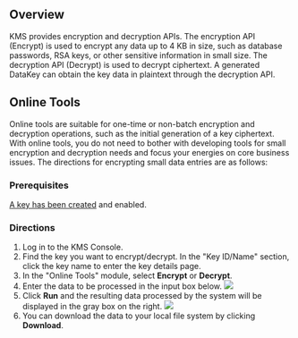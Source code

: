 ## Overview
KMS provides encryption and decryption APIs. The encryption API (Encrypt) is used to encrypt any data up to 4 KB in size, such as database passwords, RSA keys, or other sensitive information in small size. The decryption API (Decrypt) is used to decrypt ciphertext. A generated DataKey can obtain the key data in plaintext through the decryption API.


## Online Tools
Online tools are suitable for one-time or non-batch encryption and decryption operations, such as the initial generation of a key ciphertext. With online tools, you do not need to bother with developing tools for small encryption and decryption needs and focus your energies on core business issues. The directions for encrypting small data entries are as follows:

### Prerequisites
[A key has been created](https://cloud.tencent.com/document/product/573/8875) and enabled.

### Directions
1. Log in to the KMS Console.
2. Find the key you want to encrypt/decrypt. In the "Key ID/Name" section, click the key name to enter the key details page.
3. In the "Online Tools" module, select **Encrypt** or **Decrypt**.
4. Enter the data to be processed in the input box below.
 ![](https://main.qcloudimg.com/raw/989c565f04722117bd02bd6f99ce9200.png)
5. Click **Run** and the resulting data processed by the system will be displayed in the gray box on the right.
![](https://main.qcloudimg.com/raw/16dd9da9a062f0144e243f35bf114dac.png)
6. You can download the data to your local file system by clicking **Download**.
